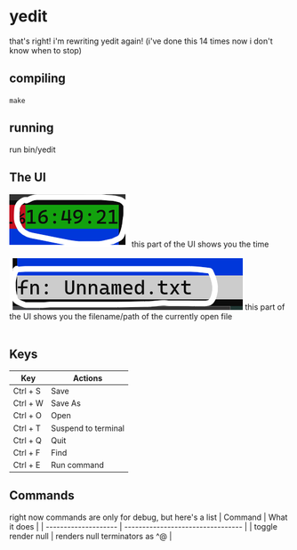 # yedit
that's right! i'm rewriting yedit again! (i've done this 14 times now i don't know when to stop)

## compiling
`make`

## running
run bin/yedit

## The UI
<img src="pic/clock.png">
this part of the UI shows you the time<br><br>
<img src="pic/filename.png">
this part of the UI shows you the filename/path of the currently open file<br><br>

## Keys
| Key      | Actions             |
| -------- | --------------------|
| Ctrl + S | Save                |
| Ctrl + W | Save As             |
| Ctrl + O | Open                |
| Ctrl + T | Suspend to terminal |
| Ctrl + Q | Quit                |
| Ctrl + F | Find                |
| Ctrl + E | Run command         |

## Commands
right now commands are only for debug, but here's a list
| Command              | What it does                      |
| -------------------- | --------------------------------- |
| toggle render null   | renders null terminators as ^@    |
